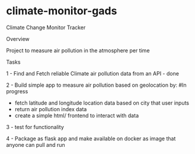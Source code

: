 # climate-monitor-gads

Climate Change Monitor Tracker 

Overview 

Project to measure air pollution in the atmosphere per time

Tasks

1 - Find and Fetch reliable Climate air pollution data from an API  - done 

2 - Build simple app to measure air pollution based on geolocation by: #In progress
 - fetch latitude and longitude location data based on city that user inputs 
 - return air pollution index data 
 - create a simple html/ frontend to interact with data 
 
3 - test for functionality 

4 - Package as flask app and make available on docker as image that anyone can pull and run 

